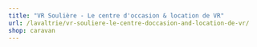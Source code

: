 ```yaml
---
title: "VR Soulière - Le centre d'occasion & location de VR"
url: /lavaltrie/vr-souliere-le-centre-doccasion-and-location-de-vr/
shop: caravan
---
```

